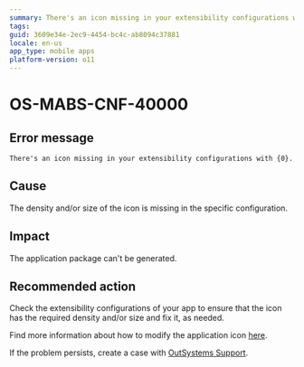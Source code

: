 ```yaml
---
summary: There's an icon missing in your extensibility configurations with {0}.
tags:
guid: 3609e34e-2ec9-4454-bc4c-ab8094c37881
locale: en-us
app_type: mobile apps
platform-version: o11
---
```


# OS-MABS-CNF-40000

## Error message

`There's an icon missing in your extensibility configurations with {0}.`

## Cause

The density and/or size of the icon is missing in the specific configuration.

## Impact

The application package can't be generated.

## Recommended action

Check the extensibility configurations of your app to ensure that the icon has the required density and/or size and fix it, as needed.

Find more information about how to modify the application icon [here](https://success.outsystems.com/Documentation/11/Delivering_Mobile_Apps/Customize_Your_Mobile_App/Modify_the_App_Icon).

If the problem persists, create a case with [OutSystems Support](https://www.outsystems.com/support/portal/open-support-case?ErrorCode=OS-MABS-CNF-40000).
